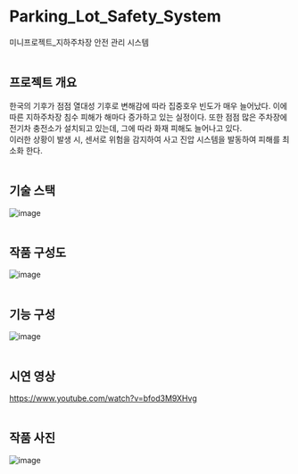 # Parking_Lot_Safety_System
미니프로젝트_지하주차장 안전 관리 시스템<br><br>

## 프로젝트 개요
한국의 기후가 점점 열대성 기후로 변해감에 따라 집중호우 빈도가 매우 늘어났다. 이에 따른 지하주차장 침수 피해가 해마다 증가하고 있는 실정이다. 또한 점점 많은 주차장에 전기차 충전소가 설치되고 있는데, 그에 따라 화재 피해도 늘어나고 있다. <br>
이러한 상황이 발생 시, 센서로 위험을 감지하여 사고 진압 시스템을 발동하여 피해를 최소화 한다. <br><br>

## 기술 스택
![image](https://github.com/user-attachments/assets/370d8239-176a-47b6-b078-e56875aa4879) <br><br>

## 작품 구성도
![image](https://github.com/user-attachments/assets/864587bb-63d0-48ef-9b33-cfa77f9be31a) <br><br>

## 기능 구성
![image](https://github.com/user-attachments/assets/62e704ab-51f5-44d7-a354-9b139b035eb6) <br><br>

## 시연 영상
https://www.youtube.com/watch?v=bfod3M9XHvg <br><br>

## 작품 사진
![image](https://github.com/user-attachments/assets/e45a3446-895d-4758-b3f1-e0fb71a7912e) <br><br>

